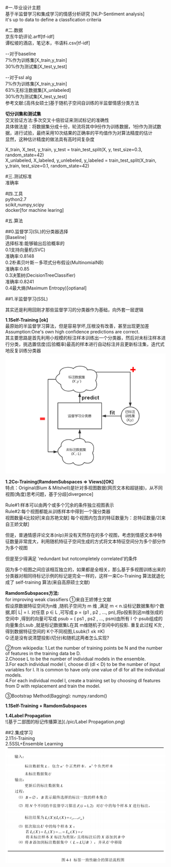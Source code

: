 #一.毕业设计主题  
基于半监督学习和集成学习的情感分析研究 
[NLP-Sentiment analysis]  
it's up to data to define a classfication criteria  

#二.数据  
京东牛奶评论.arff[tf-idf]  
谭松坡的酒店，笔记本，书语料.csv[tf-idf]  

--对于baseline  
7%作为训练集[X_train,y_train]  
30%作为测试集[X_test,y_test]  

--对于ssl alg  
7%作为训练集[X_train,y_train]  
63%无标注数据集[X_unlabeled]  
30%作为测试集[X_test,y_test]  
参考文献:[高伟女硕士]基于随机子空间自训练的半监督情感分类方法  

**切分训集和测试集**  
交叉验证方法:多次交叉十倍验证来测试标记的准确性  
具体做法是：将数据集分成十份，轮流将其中9份作为训练数据，1份作为测试数据，进行试验，最终采用10次结果的正确率的平均值作为对算法精度的估计  
显然，这种估计精度的做法具有高时间复杂度  

X_train, X_test, y_train, y_test = train_test_split(X, y, test_size=0.3, random_state=42)  
X_unlabeled, X_labeled, y_unlebeled, y_labeled = train_test_split(X_train, y_train, test_size=0.1, random_state=42)  

#三.测试标准  
准确率

#四.工具  
python2.7   
scikit,numpy,scipy  
docker[for machine learing]  

#五.算法  

##0.监督学习(SL)的分类器选择  
[Baseline]  
选择标准:能够输出后验概率的  
0.1支持向量机(SVC)  
准确率:0.8148  
0.2朴素贝叶斯－多项式分布假设(MultinomialNB)  
准确率:0.85  
0.3决策树(DecisionTreeClassifier)  
准确率:0.8241  
0.4最大熵(Maximum Entropy)[optianal]

##1.半监督学习(SSL)  

其实还是利用回刚才那些监督学习的分类器作为基础，向外套一层逻辑  

**1.1Self-Training [ok]**  
最原始的半监督学习算法，但是容易学坏,压根没有改善，甚至出现更加差  
Assumption:One's own high confidence predictions are correct.  
其主要思路是首先利用小规模的标注样本训练出一个分类器，然后对未标注样本进行分类，挑选置信度(后验概率)最高的样本进行自动标注并且更新标注集，迭代式地反复训练分类器    
![Self-Training](./pic/SelfTraining.png)  

**1.2Co-Training(RamdomSubspaces => Views)[OK]**  
特点：Original(Blum & Mitshell)是针对多视图数据(网页文本和超链接)，从不同视图(角度)思考问题，基于分歧[divergence]  

Rule#1:样本可以由两个或多个冗余的条件独立视图表示  
Rule#2:每个视图都能从训练样本中得到一个强分类器  
视图数量4比较好[来自苏艳文献]
每个视图内包含的特征数量为：总特征数量/2[来自王娇文献]

但是，普通情感评论文本(nlp)并没有天然存在的多个视图，考虑到情感文本中特征数量非常庞大，利用随机特征子空间生成的方式将文本特征空间分为多个部分作为多个视图  

但是至少得满足 'redundant but notcompletely correlated'的条件  

因为多个视图之间应该相互独立的，如果都是全相关，那么基于多视图训练出来的分类器对相同待标记示例的标记是完全一样的，这样一来Co-Training 算法就退化成了 self-training 算法(来自高原硕士文献)  

**RamdomSubspaces方法:**  
for improving  weak classifiers
①来自王娇博士文献  
假设原数据特征空间为n维 ,随机子空间为 m 维 ,满足 m < n.设标记数据集有l个数据,即| L| = l. 对任意 p ∈ L ,可写成 p = (p1 , p2 , …, pn),将p投影到这m维张成的空间中 ,得到的向量可写成 psub = ( ps1 , ps2 , …, psm)由所有 l 个 psub组成的向量集合Lsub ,就是标记数据集L在其 m维随机子空间中的投影. 重复此过程 K次 ,得到数据特征空间的 K个不同视图,Lsubk(1 ≤k ≤K)  
Q:还是没有说清楚投影(切分)和随机这两者怎么实现?

②from wikipedia:
1.Let the number of training points be N and the number of features in the training data be D.  
2.Choose L to be the number of individual models in the ensemble.  
3.For each individual model l, choose dl (dl < D) to be the number of input variables for l. It is common to have only one value of dl for all the individual models.  
4.For each individual model l, create a training set by choosing dl features from D with replacement and train the model.  

③Bootstrap Method(Bagging):
numpy.random()


**1.1Self-Training + RamdomSubspaces**  

**1.4Label Propagation**  
![基于二部图的标记传播算法](./pic/Label Propagation.png)  

##2.集成学习  
2.1Tri-Training  
2.5SSL+Ensemble Learning  
![标签一致性融合算法,偏向集成学习](./pic/标签一致性融合算法.png)